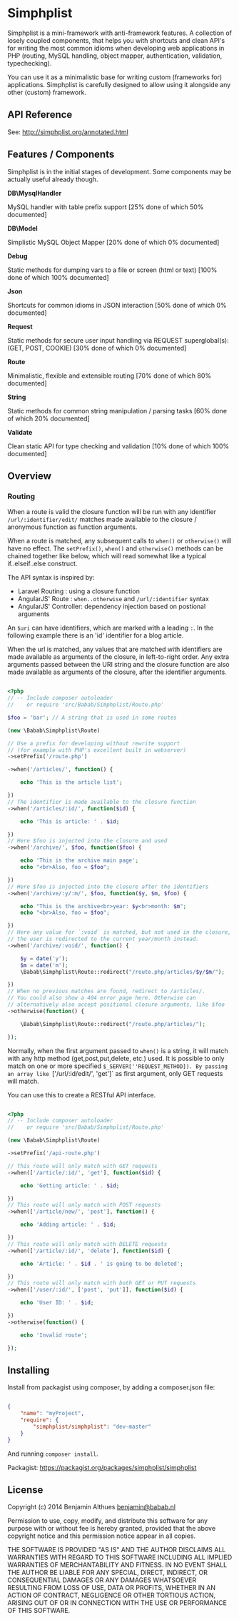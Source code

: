 # Simphplist

Simphplist is a mini-framework with anti-framework features. A
collection of losely coupled components, that helps you with shortcuts
and clean API's for writing the most common idioms when developing web
applications in PHP (routing, MySQL handling, object mapper,
authentication, validation, typechecking).

You can use it as a minimalistic base for writing custom (frameworks
for) applications. Simphplist is carefully designed to allow using it
alongside any other (custom) framework.


## API Reference

See: http://simphplist.org/annotated.html

## Features / Components

Simphplist is in the initial stages of development. Some components may
be actually useful already though.


**DB\MysqlHandler**

MySQL handler with table prefix support
[25% done of which 50% documented]

**DB\Model**

Simplistic MySQL Object Mapper
[20% done of which 0% documented]

**Debug**

Static methods for dumping vars to a file or screen (html or text)
[100% done of which 100% documented]

**Json**

Shortcuts for common idioms in JSON interaction
[50% done of which 0% documented]

**Request**

Static methods for secure user input handling via REQUEST superglobal(s):
(GET, POST, COOKIE)
[30% done of which 0% documented]

**Route**

Minimalistic, flexible and extensible routing
[70% done of which 80% documented]

**String**

Static methods for common string manipulation / parsing tasks
[60% done of which 20% documented]

**Validate**

Clean static API for type checking and validation
[10% done of which 100% documented]


## Overview

### Routing

When a route is valid the closure function will be run with any
identifier `/url/:identifier/edit/` matches made available to the
closure / anonymous function as function arguments.

When a route is matched, any subsequent calls to `when()` or
`otherwise()` will have no effect. The `setPrefix()`, `when()` and
`otherwise()` methods can be chained together like below, which will
read somewhat like a typical if..elseif..else construct.

The API syntax is inspired by:

- Laravel Routing      : using a closure function
- AngularJS' Route     : `when..otherwise` and `/url/:identifier` syntax
- AngularJS' Controller: dependency injection based on postional arguments

An `$uri` can have identifiers, which are marked with a leading `:`.
In the following example there is an 'id' identifier
for a blog article.

When the url is matched, any values that are matched with
identifiers are made available as arguments of the closure, in
left-to-right order. Any extra arguments passed between the
URI string and the closure function are also made available as
arguments of the closure, after the identifier arguments.

```php

<?php
// -- Include composer autoloader
//    or require 'src/Babab/Simphplist/Route.php'

$foo = 'bar'; // A string that is used in some routes

(new \Babab\Simphplist\Route)

// Use a prefix for developing without rewrite support
// (for example with PHP's excellent built in webserver)
->setPrefix('/route.php')

->when('/articles/', function() {

    echo 'This is the article list';

})
// The identifier is made available to the closure function
->when('/articles/:id/', function($id) {

    echo 'This is article: ' . $id;

})
// Here $foo is injected into the closure and used
->when('/archive/', $foo, function($foo) {

    echo 'This is the archive main page';
    echo "<br>Also, foo = $foo";

})
// Here $foo is injected into the closure after the identifiers
->when('/archive/:y/:m/', $foo, function($y, $m, $foo) {

    echo "This is the archive<br>year: $y<br>month: $m";
    echo "<br>Also, foo = $foo";

})
// Here any value for `:void` is matched, but not used in the closure,
// the user is redirected to the current year/month instead.
->when('/archive/:void/', function() {

    $y = date('y');
    $m = date('m');
    \Babab\Simphplist\Route::redirect("/route.php/articles/$y/$m/");

})
// When no previous matches are found, redirect to /articles/.
// You could also show a 404 error page here. Otherwise can
// alternatively also accept positional closure arguments, like $foo
->otherwise(function() {

    \Babab\Simphplist\Route::redirect("/route.php/articles/");

});

```

Normally, when the first argument passed to `when()` is a
string, it will match with any http method (get,post,put,delete, etc.)
used. It is possible to only match on one or more specified
`$_SERVER[''REQUEST_METHOD]). By passing an array like
`['/url/:id/edit/', 'get']` as first argument, only GET requests will
match.

You can use this to create a RESTful API interface.

```php

<?php
// -- Include composer autoloader
//    or require 'src/Babab/Simphplist/Route.php'

(new \Babab\Simphplist\Route)

->setPrefix('/api-route.php')

// This route will only match with GET requests
->when(['/article/:id/', 'get'], function($id) {

    echo 'Getting article: ' . $id;

})
// This route will only match with POST requests
->when(['/article/new/', 'post'], function() {

    echo 'Adding article: ' . $id;

})
// This route will only match with DELETE requests
->when(['/article/:id/', 'delete'], function($id) {

    echo 'Article: ' . $id . ' is going to be deleted';

})
// This route will only match with both GET or PUT requests
->when(['/user/:id/', ['post', 'put']], function($id) {

    echo 'User ID: ' . $id;

})
->otherwise(function() {

    echo 'Invalid route';

});

```

## Installing

Install from packagist using composer, by adding a composer.json file:

```json

{
    "name": "myProject",
    "require": {
        "simphplist/simphplist": "dev-master"
    }
}

```

And running `composer install`.

Packagist: https://packagist.org/packages/simphplist/simphplist


## License

Copyright (c) 2014  Benjamin Althues <benjamin@babab.nl>

Permission to use, copy, modify, and distribute this software for any
purpose with or without fee is hereby granted, provided that the above
copyright notice and this permission notice appear in all copies.

THE SOFTWARE IS PROVIDED "AS IS" AND THE AUTHOR DISCLAIMS ALL WARRANTIES
WITH REGARD TO THIS SOFTWARE INCLUDING ALL IMPLIED WARRANTIES OF
MERCHANTABILITY AND FITNESS. IN NO EVENT SHALL THE AUTHOR BE LIABLE FOR
ANY SPECIAL, DIRECT, INDIRECT, OR CONSEQUENTIAL DAMAGES OR ANY DAMAGES
WHATSOEVER RESULTING FROM LOSS OF USE, DATA OR PROFITS, WHETHER IN AN
ACTION OF CONTRACT, NEGLIGENCE OR OTHER TORTIOUS ACTION, ARISING OUT OF
OR IN CONNECTION WITH THE USE OR PERFORMANCE OF THIS SOFTWARE.
